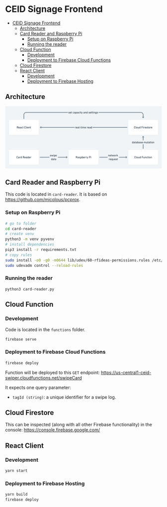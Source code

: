 # CEID Signage Frontend

- [CEID Signage Frontend](#ceid-signage-frontend)
  - [Architecture](#architecture)
  - [Card Reader and Raspberry Pi](#card-reader-and-raspberry-pi)
    - [Setup on Raspberry Pi](#setup-on-raspberry-pi)
    - [Running the reader](#running-the-reader)
  - [Cloud Function](#cloud-function)
    - [Development](#development)
    - [Deployment to Firebase Cloud Functions](#deployment-to-firebase-cloud-functions)
  - [Cloud Firestore](#cloud-firestore)
  - [React Client](#react-client)
    - [Development](#development-1)
    - [Deployment to Firebase Hosting](#deployment-to-firebase-hosting)

## Architecture

![](./docs/architecture.png)

## Card Reader and Raspberry Pi

This code is located in `card-reader`. It is based on <https://github.com/micolous/pcprox>.

### Setup on Raspberry Pi

```bash
# go to folder
cd card-reader
# create venv
python3 -m venv pyvenv
# install dependencies
pip3 install -r requirements.txt
# copy rules
sudo install -o0 -g0 -m0644 lib/udev/60-rfideas-permissions.rules /etc/udev/rules.d/
sudo udevadm control --reload-rules
```

### Running the reader

```
python3 card-reader.py
```

## Cloud Function

### Development

Code is located in the `functions` folder.

```bash
firebase serve
```

### Deployment to Firebase Cloud Functions

```bash
firebase deploy
```

Function will be deployed to this `GET` endpoint: <https://us-central1-ceid-swiper.cloudfunctions.net/swipeCard>

It expects one query parameter:

- `tagId (string)`: a unique identifier for a swipe log.

## Cloud Firestore

This can be inspected (along with all other Firebase functionality) in the console: <https://console.firebase.google.com/>

## React Client

### Development

```bash
yarn start
```

### Deployment to Firebase Hosting

```bash
yarn build
firebase deploy
```
